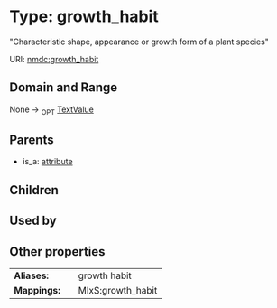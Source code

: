 
# Type: growth_habit


"Characteristic shape, appearance or growth form of a plant species"

URI: [nmdc:growth_habit](https://microbiomedata/meta/growth_habit)


## Domain and Range

None ->  <sub>OPT</sub> [TextValue](TextValue.md)

## Parents

 *  is_a: [attribute](attribute.md)

## Children


## Used by


## Other properties

|  |  |  |
| --- | --- | --- |
| **Aliases:** | | growth habit |
| **Mappings:** | | MIxS:growth_habit |

